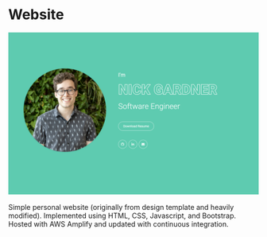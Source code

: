 # Website

[![Website](https://github.com/nickagardner/Website/blob/main/img/website_title_page.png)](https://www.nickgardner.us)

Simple personal website (originally from design template and heavily modified). Implemented using HTML, CSS, Javascript, and Bootstrap. Hosted with AWS Amplify and updated with continuous integration.
